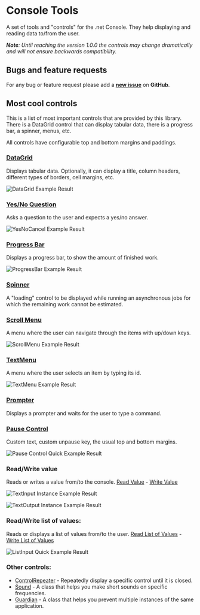 # Console Tools

A set of tools and "controls" for the .net Console. They help displaying and reading data to/from the user.

_**Note**: Until reaching the version 1.0.0 the controls may change dramatically and will not ensure backwards compatibility._


## Bugs and feature requests

For any bug or feature request please add a **[new issue](https://github.com/lastunicorn/ConsoleTools/issues/new)** on **GitHub**.


## Most cool controls
This is a list of most important controls that are provided by this library.
There is a DataGrid control that can display tabular data, there is a progress bar, a spinner, menus, etc.

All controls have configurable top and bottom margins and paddings.

### [DataGrid](https://github.com/lastunicorn/ConsoleTools/wiki/DataGrid)
Displays tabular data. Optionally, it can display a title, column headers, different types of borders, cell margins, etc.

![DataGrid Example Result](https://github.com/lastunicorn/ConsoleTools/wiki/images/data-grid-example-result.png)

### [Yes/No Question](https://github.com/lastunicorn/ConsoleTools/wiki/YesNoQuestion%20Control)
Asks a question to the user and expects a yes/no answer.

![YesNoCancel Example Result](https://github.com/lastunicorn/ConsoleTools/wiki/images/yes-no-cancel-control-example-result.png)

### [Progress Bar](https://github.com/lastunicorn/ConsoleTools/wiki/ProgressBar)
Displays a progress bar, to show the amount of finished work.

![ProgressBar Example Result](https://github.com/lastunicorn/ConsoleTools/wiki/images/progress-bar-example-result.png)

### [Spinner](https://github.com/lastunicorn/ConsoleTools/wiki/Spinner)
A "loading" control to be displayed while running an asynchronous jobs for which the remaining work cannot be estimated.

### [Scroll Menu](https://github.com/lastunicorn/ConsoleTools/wiki/ScrollMenu)
A menu where the user can navigate through the items with up/down keys.

![ScrollMenu Example Result](https://github.com/lastunicorn/ConsoleTools/wiki/images/scrollable-menu-example-result.png)

### [TextMenu](https://github.com/lastunicorn/ConsoleTools/wiki/TextMenu)
A menu where the user selects an item by typing its id.

![TextMenu Example Result](https://github.com/lastunicorn/ConsoleTools/wiki/images/text-menu-example-result.png)

### [Prompter](https://github.com/lastunicorn/ConsoleTools/wiki/Prompter)
Displays a prompter and waits for the user to type a command.

### [Pause Control](https://github.com/lastunicorn/ConsoleTools/wiki/Pause)
Custom text, custom unpause key, the usual top and bottom margins.

![Pause Control Quick Example Result](https://github.com/lastunicorn/ConsoleTools/wiki/images/pause-control-quick-example-result.png)

### Read/Write value
Reads or writes a value from/to the console.
[Read Value](https://github.com/lastunicorn/ConsoleTools/wiki/ValueInput%20Control) - [Write Value](https://github.com/lastunicorn/ConsoleTools/wiki/ValueOutput%20Control)

![TextInput Instance Example Result](https://github.com/lastunicorn/ConsoleTools/wiki/images/text-input-control-instance-example-result.png)

![TextOutput Instance Example Result](https://github.com/lastunicorn/ConsoleTools/wiki/images/text-output-control-instance-example-result.png)

### Read/Write list of values:
Reads or displays a list of values from/to the user.
[Read List of Values](https://github.com/lastunicorn/ConsoleTools/wiki/ListInput%20Control) - [Write List of Values](https://github.com/lastunicorn/ConsoleTools/wiki/ListOutput%20Control)

![ListInput Quick Example Result](https://github.com/lastunicorn/ConsoleTools/wiki/images/list-input-control-quick-example-result.png)

### Other controls:
- [ControlRepeater](https://github.com/lastunicorn/ConsoleTools/wiki/ControlRepeater) - Repeatedly display a specific control until it is closed.
- [Sound](https://github.com/lastunicorn/ConsoleTools/wiki/Sound) - A class that helps you make short sounds on specific frequencies.
- [Guardian](https://github.com/lastunicorn/ConsoleTools/wiki/MachineLevelGuardian) - A class that helps you prevent multiple instances of the same application.
